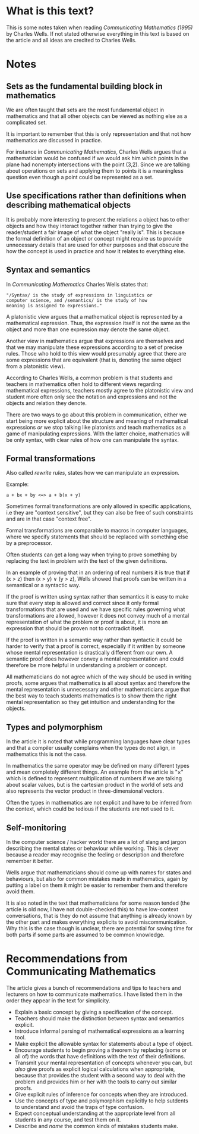 What is this text?
==================

This is some notes taken when reading *Communicating Mathematics (1995)* by Charles Wells. If not stated otherwise everything in this text is based on the article and all ideas are credited to Charles Wells.

Notes
=====

Sets as the fundamental building block in mathematics
-----------------------------------------------------

We are often taught that sets are the most fundamental object in mathematics and that all other objects can be viewed as nothing else as a complicated set.

It is important to remember that this is only representation and that not how mathematics are discussed in practice.

For instance in *Communicating Mathematics*, Charles Wells argues that a mathematician would be confused if we would ask him which points in the plane had nonempty intersections with the point (3,2). Since we are talking about operations on sets and applying them to points it is a meaningless question even though a point could be represented as a set.

Use specifications rather than definitions when describing mathematical objects
-------------------------------------------------------------------------------

It is probably more interesting to present the relations a object has to other objects and how they interact together rather than trying to give the reader/student a fair image of what the object "really is". This is because the formal definition of an object or concept might require us to provide unnecessary details that are used for other purposes and that obscure the how the concept is used in practice and how it relates to everything else.

Syntax and semantics
--------------------

In *Communicating Mathematics* Charles Wells states that:

``` 
"/Syntax/ is the study of expressions in linguistics or
computer science, and /semantics/ is the study of how 
meaning is assigned to expressions."
```

A platonistic view argues that a mathematical object is represented by a mathematical expression. Thus, the expression itself is not the same as the object and more than one expression may denote the same object.

Another view in mathematics argue that expressions are themselves and that we may manipulate these expressions according to a set of precise rules. Those who hold to this view would presumably agree that there are some expressions that are equivalent (that is, denoting the same object from a platonistic view).

According to Charles Wells, a common problem is that students and teachers in mathematics often hold to different views regarding mathematical expressions, teachers mostly agree to the platonistic view and student more often only see the notation and expressions and not the objects and relation they denote.

There are two ways to go about this problem in communication, either we start being more explicit about the structure and meaning of mathematical expressions *or* we stop talking like platonists and teach mathematics as a game of manipulating expressions. With the latter choice, mathematics will be only syntax, with clear rules of how one can manipulate the syntax.

Formal transformations
----------------------

Also called *rewrite rules*, states how we can manipulate an expression.

Example:

```
a + bx + by <=> a + b(x + y)
```

Sometimes formal transformations are only allowed in specific applications, i.e they are "context sensitive", but they can also be free of such constraints and are in that case "context free".

Formal transformations are comparable to macros in computer languages, where we specify statements that should be replaced with something else by a preprocessor.

Often students can get a long way when trying to prove something by replacing the text in problem with the text of the given definitions.

In an example of proving that in an ordering of real numbers it is true that if (x &gt; z) then (x &gt; y) ∨ (y &gt; z), Wells showed that proofs can be written in a semantical or a syntactic way.

If the proof is written using syntax rather than semantics it is easy to make sure that every step is allowed and correct since it only formal transformations that are used and we have specific rules governing what transformations are allowed, however it does not convey much of a mental representation of what the problem or proof is about, it is more an expression that should be proven not to contradict itself.

If the proof is written in a semantic way rather than syntactic it could be harder to verify that a proof is correct, especially if it written by someone whose mental representation is drastically different from our own. A semantic proof does however convey a mental representation and could therefore be more helpful in understanding a problem or concept.

All mathematicians do not agree which of the way should be used in writing proofs, some argues that mathematics is all about syntax and therefore the mental representation is unnecessary and other mathematicians argue that the best way to teach students mathematics is to show them the right mental representation so they get intuition and understanding for the objects.

Types and polymorphism
----------------------

In the article it is noted that while programming languages have clear types and that a compiler usually complains when the types do not align, in mathematics this is not the case.

In mathematics the same operator may be defined on many different types and mean completely different things. An example from the article is "×" which is defined to represent multiplication of numbers if we are talking about scalar values, but is the cartesian product in the world of sets and also represents the vector product in three-dimensional vectors.

Often the types in mathematics are not explicit and have to be inferred from the context, which could be tedious if the students are not used to it.

Self-monitoring
---------------

In the computer science / hacker world there are a lot of slang and jargon describing the mental states or behaviour while working. This is clever because a reader may recognise the feeling or description and therefore remember it better.

Wells argue that mathematicians should come up with names for states and behaviours, but also for common mistakes made in mathematics, again by putting a label on them it might be easier to remember them and therefore avoid them.

It is also noted in the text that mathematicians for some reason tended (the article is old now, I have not double-checked this) to have low-context conversations, that is they do not assume that anything is already known by the other part and makes everything explicits to avoid miscommunication. Why this is the case though is unclear, there are potential for saving time for both parts if some parts are assumed to be common knowledge.

Recommendations from Communicating Mathematics
==============================================

The article gives a bunch of recommendations and tips to teachers and lecturers on how to communicate mathematics. I have listed them in the order they appear in the text for simplicity.

-   Explain a basic concept by giving a specification of the concept.
-   Teachers should make the distinction between syntax and semantics explicit.
-   Introduce informal parsing of mathematical expressions as a learning tool.
-   Make explicit the allowable syntax for statements about a type of object.
-   Encourage students to begin proving a theorem by replacing (some or all of) the words that have definitions with the text of their definitions.
-   Transmit your mental representation of concepts whenever you can, but *also* give proofs as explicit logical calculations when appropriate, because that provides the student with a second way to deal with the problem and provides him or her with the tools to carry out similar proofs.
-   Give explicit rules of inference for concepts when they are introduced.
-   Use the concepts of type and polymorphism explicitly to help sutdents to understand and avoid the traps of type confusion.
-   Expect conceptual understanding at the appropriate level from all students in any course, and test them on it.
-   Describe and *name* the common kinds of mistakes students make.
